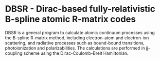 # DBSR - Dirac-based fully-relativistic B-spline atomic R-matrix codes

DBSR is a general program to calculate atomic continuum processes using the B-spline R-matrix method, including electron-atom and electron-ion scattering, and radiative processes such as bound-bound transitions, photoionization and polarizabilities. The calculations are performed in jj-coupling scheme using the Dirac-Coulomb-Breit Hamiltonian.
